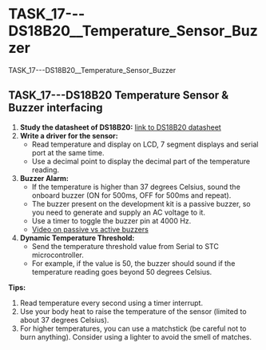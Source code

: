 # TASK_17---DS18B20__Temperature_Sensor_Buzzer
 TASK_17---DS18B20__Temperature_Sensor_Buzzer

## TASK_17---DS18B20 Temperature Sensor & Buzzer interfacing


1. **Study the datasheet of DS18B20:** [link to DS18B20 datasheet](https://datasheets.maximintegrated.com/en/ds/DS18B20.pdf)
2. **Write a driver for the sensor:**
    * Read temperature and display on LCD, 7 segment displays and serial port at the same time.
    * Use a decimal point to display the decimal part of the temperature reading.
3. **Buzzer Alarm:**
    * If the temperature is higher than 37 degrees Celsius, sound the onboard buzzer (ON for 500ms, OFF for 500ms and repeat).
    * The buzzer present on the development kit is a passive buzzer, so you need to generate and supply an AC voltage to it.
    * Use a timer to toggle the buzzer pin at 4000 Hz. 
    * [Video on passive vs active buzzers](https://www.youtube.com/watch?v=dy5C_58kXEk)
4. **Dynamic Temperature Threshold:**
    * Send the temperature threshold value from Serial to STC microcontroller.
    * For example, if the value is 50, the buzzer should sound if the temperature reading goes beyond 50 degrees Celsius.

**Tips:**

1. Read temperature every second using a timer interrupt.
2. Use your body heat to raise the temperature of the sensor (limited to about 37 degrees Celsius).
3. For higher temperatures, you can use a matchstick (be careful not to burn anything). Consider using a lighter to avoid the smell of matches.
